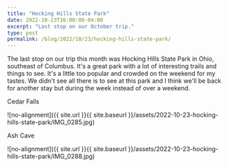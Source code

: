 ```yaml
---
title: "Hocking Hills State Park"
date: 2022-10-23T16:00:00-04:00
excerpt: "Last stop on our October trip."
type: post
permalink: /blog/2022/10/23/hocking-hills-state-park/
---
```

The last stop on our trip this month was Hocking Hills State Park in Ohio, southeast of Columbus. It's a great park with a lot of interesting trails and things to see. It's a little too popular and crowded on the weekend for my tastes. We didn't see all there is to see at this park and I think we'll be back for another stay but during the week instead of over a weekend.

Cedar Falls

![no-alignment]({{ site.url }}{{ site.baseurl }}/assets/2022-10-23-hocking-hills-state-park/IMG_0285.jpg)

Ash Cave

![no-alignment]({{ site.url }}{{ site.baseurl }}/assets/2022-10-23-hocking-hills-state-park/IMG_0288.jpg)
